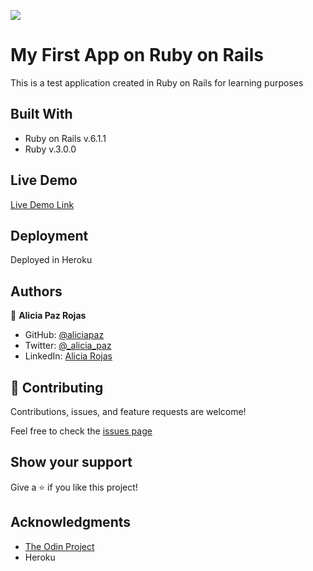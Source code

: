 ![](https://img.shields.io/badge/Microverse-blueviolet)

# My First App on Ruby on Rails

This is a test application created in Ruby on Rails for learning purposes

## Built With

- Ruby on Rails v.6.1.1
- Ruby v.3.0.0 

## Live Demo

[Live Demo Link](https://polar-cove-33049.herokuapp.com/cars)

## Deployment 

Deployed in Heroku

 ## Authors 

👤 **Alicia Paz Rojas**

- GitHub: [@aliciapaz](https://github.com/aliciapaz)
- Twitter: [@_alicia_paz](https://twitter.com/_alicia_paz)
- LinkedIn: [Alicia Rojas](https://www.linkedin.com/in/alicia-rojas-71468418a/)

## 🤝 Contributing

Contributions, issues, and feature requests are welcome!

Feel free to check the [issues page](https://github.com/aliciapaz/rails_test_app/issues)

## Show your support

Give a ⭐️ if you like this project!

## Acknowledgments

- [The Odin Project](https://www.theodinproject.com/courses/ruby-on-rails/lessons/your-first-rails-application-ruby-on-rails)
- Heroku
